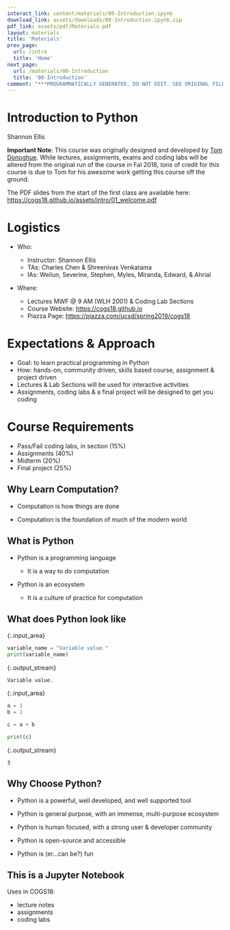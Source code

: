 ```yaml
---
interact_link: content/materials/00-Introduction.ipynb
download_link: assets/downloads/00-Introduction.ipynb.zip
pdf_link: assets/pdf/Materials.pdf
layout: materials
title: 'Materials'
prev_page:
  url: /intro
  title: 'Home'
next_page:
  url: /materials/00-Introduction
  title: '00-Introduction'
comment: "***PROGRAMMATICALLY GENERATED, DO NOT EDIT. SEE ORIGINAL FILES IN /content***"
---
```


# Introduction to Python

Shannon Ellis

**Important Note**: This course was originally designed and developed by [Tom Donoghue](https://tomdonoghue.github.io/). While lectures, assignments, exams and coding labs will be altered from the original run of the course in Fal 2018, *tons* of credit for this course is due to Tom for his awesome work getting this course off the ground.

The PDF slides from the start of the first class are available here: https://cogs18.github.io/assets/intro/01_welcome.pdf

# Logistics

- Who:
    - Instructor: Shannon Ellis 
    - TAs: Charles Chen & Shreenivas Venkatama
    - IAs: Weilun, Severine, Stephen, Myles, Miranda, Edward, & Ahrial

- Where:
    - Lectures MWF @ 9 AM (WLH 2001) & Coding Lab Sections
    - Course Website: https://cogs18.github.io
    - Piazza Page: https://piazza.com/ucsd/spring2019/cogs18

# Expectations & Approach

- Goal: to learn practical programming in Python
- How: hands-on, community driven, skills based course, assignment & project driven
- Lectures & Lab Sections will be used for interactive activities
- Assignments, coding labs & a final project will be designed to get you coding

# Course Requirements

- Pass/Fail coding labs, in section (15%)
- Assignments (40%) 
- Midterm (20%)
- Final project (25%)

## Why Learn Computation?

- Computation is how things are done

- Computation is the foundation of much of the modern world

## What is Python


- Python is a programming language
    - It is a way to do computation

- Python is an ecosystem
    - It is a culture of practice for computation

## What does Python look like



{:.input_area}
```python
variable_name = "Variable value."
print(variable_name)
```


{:.output_stream}
```
Variable value.

```



{:.input_area}
```python
a = 1
b = 2

c = a + b

print(c)
```


{:.output_stream}
```
3

```

## Why Choose Python?

- Python is a powerful, well developed, and well supported tool

- Python is general purpose, with an immense, multi-purpose ecosystem

- Python is human focused, with a strong user & developer community 

- Python is open-source and accessible

- Python is (er...can be?) fun

## This is a Jupyter Notebook

Uses in COGS18:

- lecture notes
- assignments
- coding labs
